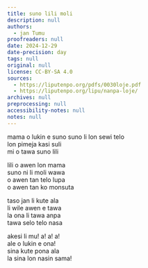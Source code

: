 ```yaml
---
title: suno lili moli
description: null
authors:
  - jan Tumu
proofreaders: null
date: 2024-12-29
date-precision: day
tags: null
original: null
license: CC-BY-SA 4.0
sources:
  - https://liputenpo.org/pdfs/0030loje.pdf
  - https://liputenpo.org/lipu/nanpa-loje/
archives: null
preprocessing: null
accessibility-notes: null
notes: null
---
```


mama o lukin e suno
suno li lon sewi telo  
lon pimeja kasi suli  
mi o tawa suno lili

lili o awen lon mama  
suno ni li moli wawa  
o awen tan telo lupa  
o awen tan ko monsuta

taso jan li kute ala  
li wile awen e tawa  
la ona li tawa anpa  
tawa selo telo nasa

akesi li mu\! a\! a\! a\!  
ale o lukin e ona\!  
sina kute pona ala  
la sina lon nasin sama\!
